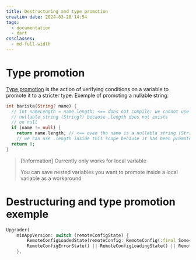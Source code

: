 ```yaml
---
title: Destructuring and type promotion
creation date: 2024-03-28 14:54
tags:
  - documentation
  - dart
cssclasses:
  - md-full-width
---
```

# Type promotion
[Type promotion](https://dart.dev/tools/non-promotion-reasons#:~:text=Type%20promotion%20occurs%20when%20flow,causing%20type%20promotion%20to%20fail.) is the action of verifying conditions on a variable to promote it to a stricter type.
Exemple of promoting a nullable string:
```dart 
int barista(String? name) {  
  // int nameLength = name.length; <== does not compile: we cannot use .length on  
  // nullable string (String?) because .length does not exists 
  // on null
  if (name != null) {  
    return name.length; // <== even tho name is a nullable string (String?)  
    // we can use .length inside this scope because it has been promoted    // to String.  }  
  return 0;  
}
```

> [!information] Currently only works for local variable
> 
> You can save nested variables you want to promote inside a local variable as a workaround

# Destructuring and type promotion exemple
```dart
Upgrader(
	minAppVersion: switch (remoteConfigState) {
		RemoteConfigLoadedState(remoteConfig: RemoteConfig(:final Some<String> minAppVersionOption)) => minAppVersionOption.value,
		RemoteConfigErrorState() || RemoteConfigLoadingState() || RemoteConfigLoadedState() => null,
	},
```
